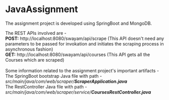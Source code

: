 # JavaAssignment

The assignment project is developed using SpringBoot and MongoDB.

The REST APIs involved are - <br/>
<b>POST:</b> http://localhost:8080/swayam/api/scrape  (This API doesn't need any parameters to be passed for invokation and initiates the scraping process in asynchronous fashion) <br/>
<b>GET:</b> http://localhost:8080/swayam/api/courses  (This API gets all the Courses which are scraped) <br/>
<br/>
Some information related to the assignment project's important artifacts - <br/>
The SpringBoot bootstrap Java file with path - <i>src/main/java/com/web/scraper/</i><b><i>ScraperApplication.java</i></b> <br/>
The RestController Java file with path - <i>src/main/java/com/web/scraper/service/</i><b><i>CoursesRestController.java<b><i>
